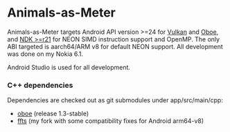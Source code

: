 # Animals-as-Meter

Animals-as-Meter targets Android API version >=24 for [Vulkan](https://developer.android.com/ndk/guides/graphics/getting-started.html) and [Oboe](https://github.com/google/oboe), and [NDK >=r21](https://developer.android.com/ndk/guides/cpu-arm-neon) for NEON SIMD instruction support and OpenMP. The only ABI targeted is aarch64/ARM v8 for default NEON support. All development was done on my Nokia 6.1.

Android Studio is used for all development.

### C++ dependencies

Dependencies are checked out as git submodules under app/src/main/cpp:

* [oboe](https://github.com/google/oboe) (release 1.3-stable)
* [ffts](https://github.com/sevagh/ffts) (my fork with some compatibility fixes for Android arm64-v8)
